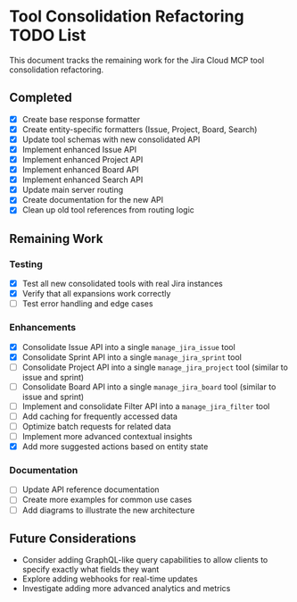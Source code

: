 # Tool Consolidation Refactoring TODO List

This document tracks the remaining work for the Jira Cloud MCP tool consolidation refactoring.

## Completed

- [x] Create base response formatter
- [x] Create entity-specific formatters (Issue, Project, Board, Search)
- [x] Update tool schemas with new consolidated API
- [x] Implement enhanced Issue API
- [x] Implement enhanced Project API
- [x] Implement enhanced Board API
- [x] Implement enhanced Search API
- [x] Update main server routing
- [x] Create documentation for the new API
- [x] Clean up old tool references from routing logic

## Remaining Work

### Testing

- [x] Test all new consolidated tools with real Jira instances
- [x] Verify that all expansions work correctly
- [ ] Test error handling and edge cases

### Enhancements

- [x] Consolidate Issue API into a single `manage_jira_issue` tool
- [x] Consolidate Sprint API into a single `manage_jira_sprint` tool
- [ ] Consolidate Project API into a single `manage_jira_project` tool (similar to issue and sprint)
- [ ] Consolidate Board API into a single `manage_jira_board` tool (similar to issue and sprint)
- [ ] Implement and consolidate Filter API into a `manage_jira_filter` tool
- [ ] Add caching for frequently accessed data
- [ ] Optimize batch requests for related data
- [ ] Implement more advanced contextual insights
- [x] Add more suggested actions based on entity state

### Documentation

- [ ] Update API reference documentation
- [ ] Create more examples for common use cases
- [ ] Add diagrams to illustrate the new architecture

## Future Considerations

- Consider adding GraphQL-like query capabilities to allow clients to specify exactly what fields they want
- Explore adding webhooks for real-time updates
- Investigate adding more advanced analytics and metrics
